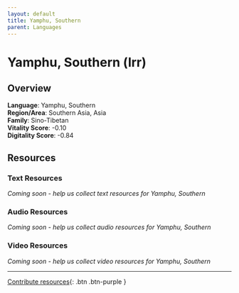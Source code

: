 ```yaml
---
layout: default
title: Yamphu, Southern
parent: Languages
---
```


# Yamphu, Southern (lrr)

## Overview

**Language**: Yamphu, Southern  
**Region/Area**: Southern Asia, Asia  
**Family**: Sino-Tibetan  
**Vitality Score**: -0.10  
**Digitality Score**: -0.84  

## Resources

### Text Resources
*Coming soon - help us collect text resources for Yamphu, Southern*

### Audio Resources
*Coming soon - help us collect audio resources for Yamphu, Southern*

### Video Resources
*Coming soon - help us collect video resources for Yamphu, Southern*

---

[Contribute resources](https://fairtrain.github.io/){: .btn .btn-purple }

